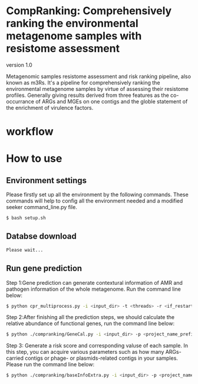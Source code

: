 # CompRanking: Comprehensively ranking the environmental metagenome samples with resistome assessment

version 1.0

Metagenomic samples resistome assessment and risk ranking pipeline, also known as m3Rs. It's a pipeline for comprehensively ranking the environmental metagenome samples by virtue of assessing their resistome profiles. Generally giving results derived from three features as the co-occurrance of ARGs and MGEs on one contigs and the globle statement of the enrichment of virulence factors.

# workflow
<!-- ![图片](/image/CompRanking.png) -->

# How to use
## Environment settings
Please firstly set up all the environment by the following commands. These commands will help to config all the environment needed and a modified seeker command_line.py file.
```sh
$ bash setup.sh
```

## Databse download
```py
Please wait...
```

## Run gene prediction
Step 1:Gene prediction can generate contextural information of AMR and pathogen information of the whole metagenome. Run the command line below:
```sh
$ python cpr_multiprocess.py -i <input_dir> -t <threads> -r <if_restart> -p <project_name_prefix>
``` 

Step 2:After finishing all the prediction steps, we should calculate the relative abundance of functional genes, run the command line below:
```sh
$ python ./compranking/GeneCal.py -i <input_dir> -p <project_name_prefix>
```
Step 3: Generate a risk score and corresponding valuse of each sample. In this step, you can acquire various parameters such as how many ARGs-carried contigs or phage- or plasmids-related contigs in your samples. Please run the command line below:
```sh
$ python ./compranking/baseInfoExtra.py -i <input_dir> -p <project_name_prefix>
```
